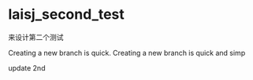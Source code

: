 # laisj_second_test
来设计第二个测试

Creating a new branch is quick.
Creating a new branch is quick and simp

update 2nd

